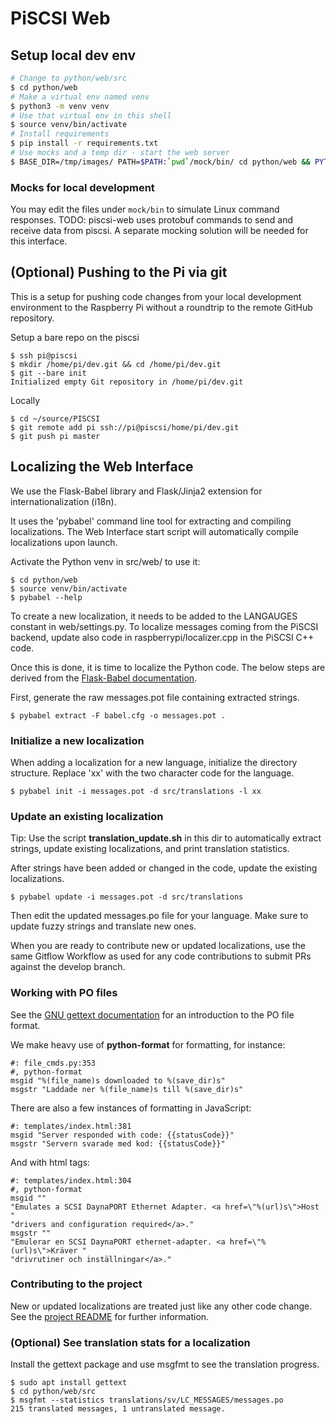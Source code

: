 # PiSCSI Web

## Setup local dev env

```bash
# Change to python/web/src
$ cd python/web
# Make a virtual env named venv
$ python3 -m venv venv
# Use that virtual env in this shell
$ source venv/bin/activate
# Install requirements
$ pip install -r requirements.txt
# Use mocks and a temp dir - start the web server
$ BASE_DIR=/tmp/images/ PATH=$PATH:`pwd`/mock/bin/ cd python/web && PYTHON_COMMON_PATH=$(dirname $PWD)/common/src PYTHONPATH=$PWD/src:${PYTHON_COMMON_PATH} python3 src/web.py
```

### Mocks for local development

You may edit the files under `mock/bin` to simulate Linux command responses.
TODO:  piscsi-web uses protobuf commands to send and receive data from piscsi.
A separate mocking solution will be needed for this interface.

## (Optional) Pushing to the Pi via git

This is a setup for pushing code changes from your local development environment to the Raspberry Pi without a roundtrip to the remote GitHub repository.

Setup a bare repo on the piscsi
```
$ ssh pi@piscsi
$ mkdir /home/pi/dev.git && cd /home/pi/dev.git
$ git --bare init
Initialized empty Git repository in /home/pi/dev.git
```

Locally
```
$ cd ~/source/PISCSI
$ git remote add pi ssh://pi@piscsi/home/pi/dev.git
$ git push pi master
```

## Localizing the Web Interface

We use the Flask-Babel library and Flask/Jinja2 extension for internationalization (i18n).

It uses the 'pybabel' command line tool for extracting and compiling localizations. The Web Interface start script will automatically compile localizations upon launch.

Activate the Python venv in src/web/ to use it:
```
$ cd python/web
$ source venv/bin/activate
$ pybabel --help
```

To create a new localization, it needs to be added to the LANGAUGES constant in
web/settings.py. To localize messages coming from the PiSCSI backend, update also code in
raspberrypi/localizer.cpp in the PiSCSI C++ code.

Once this is done, it is time to localize the Python code. The below steps are derived from the [Flask-Babel documentation](https://python-babel.github.io/flask-babel/index.html#translating-applications).

First, generate the raw messages.pot file containing extracted strings.

```
$ pybabel extract -F babel.cfg -o messages.pot .
```

### Initialize a new localization

When adding a localization for a new language, initialize the directory structure. Replace 'xx' with the two character code for the language.

```
$ pybabel init -i messages.pot -d src/translations -l xx
```

### Update an existing localization

Tip: Use the script **translation_update.sh** in this dir to automatically extract strings, update existing localizations, and print translation statistics.

After strings have been added or changed in the code, update the existing localizations.

```
$ pybabel update -i messages.pot -d src/translations
```

Then edit the updated messages.po file for your language. Make sure to update fuzzy strings and translate new ones.

When you are ready to contribute new or updated localizations, use the same Gitflow Workflow as used for any code contributions to submit PRs against the develop branch.

### Working with PO files

See the [GNU gettext documentation](https://www.gnu.org/software/gettext/manual/html_node/PO-Files.html) for an introduction to the PO file format.

We make heavy use of __python-format__ for formatting, for instance:
```
#: file_cmds.py:353
#, python-format
msgid "%(file_name)s downloaded to %(save_dir)s"
msgstr "Laddade ner %(file_name)s till %(save_dir)s"
```

There are also a few instances of formatting in JavaScript:
```
#: templates/index.html:381
msgid "Server responded with code: {{statusCode}}"
msgstr "Servern svarade med kod: {{statusCode}}"
```

And with html tags:
```
#: templates/index.html:304
#, python-format
msgid ""
"Emulates a SCSI DaynaPORT Ethernet Adapter. <a href=\"%(url)s\">Host "
"drivers and configuration required</a>."
msgstr ""
"Emulerar en SCSI DaynaPORT ethernet-adapter. <a href=\"%(url)s\">Kräver "
"drivrutiner och inställningar</a>."
```

### Contributing to the project

New or updated localizations are treated just like any other code change. See the [project README](https://github.com/PiSCSI/piscsi/tree/master#how-do-i-contribute) for further information.

### (Optional) See translation stats for a localization
Install the gettext package and use msgfmt to see the translation progress.
```
$ sudo apt install gettext
$ cd python/web/src
$ msgfmt --statistics translations/sv/LC_MESSAGES/messages.po
215 translated messages, 1 untranslated message.
```
